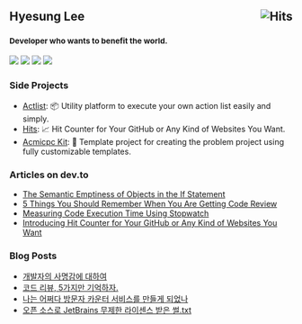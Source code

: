 <h2>
  Hyesung Lee
  <a href="https://hits.sh/github.com/silentsoft/"><img alt="Hits" src="https://hits.sh/github.com/silentsoft.svg?view=today-total&logo=github" align="right"/></a>
</h2>
<h3>
  <sup>
    <h4>Developer who wants to benefit the world.</h4>
  </sup>
  <a href="https://hyesung.me"><img src="https://img.shields.io/badge/Resume-000000?style=flat-square&logo=notion&logoColor=white"/></a>
  <a href="https://blog.silentsoft.org"><img src="https://img.shields.io/badge/Blog-2f3640?style=flat-square&logo=blogger&logoColor=white"/></a>
  <a href="https://dev.to/hyesunglee"><img src="https://img.shields.io/badge/DEV-0A0A0A?style=flat-square&logo=devdotto&logoColor=white"/></a>
  <a href="https://medium.com/@hyesunglee"><img src="https://img.shields.io/badge/Medium-12100E?style=flat-square&logo=medium&logoColor=white"/></a>
</h3>

### Side Projects
- [Actlist](https://actlist.io): :package: Utility platform to execute your own action list easily and simply.
- [Hits](https://hits.sh): :chart_with_upwards_trend: Hit Counter for Your GitHub or Any Kind of Websites You Want.
- [Acmicpc Kit](https://github.com/silentsoft/acmicpc-kit): :rocket: Template project for creating the problem project using fully customizable templates.

### Articles on dev.to
- [The Semantic Emptiness of Objects in the If Statement](https://dev.to/hyesunglee/the-semantic-emptiness-of-objects-in-the-if-statement-do1)
- [5 Things You Should Remember When You Are Getting Code Review](https://dev.to/hyesunglee/5-things-you-should-remember-when-you-are-getting-code-review-1536)
- [Measuring Code Execution Time Using Stopwatch](https://dev.to/hyesunglee/measuring-code-execution-time-using-stopwatch-3kg3)
- [Introducing Hit Counter for Your GitHub or Any Kind of Websites You Want](https://dev.to/hyesunglee/introducing-hit-counter-for-your-github-or-any-kind-of-websites-you-want-1681)

### Blog Posts
- [개발자의 사명감에 대하여](https://blog.silentsoft.org/archives/187)
- [코드 리뷰, 5가지만 기억하자.](https://blog.silentsoft.org/archives/20)
- [나는 어쩌다 방문자 카운터 서비스를 만들게 되었나](https://blog.silentsoft.org/archives/194)
- [오픈 소스로 JetBrains 무제한 라이센스 받은 썰.txt](https://blog.silentsoft.org/archives/195)
